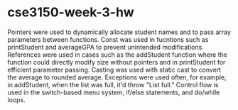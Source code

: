 # cse3150-week-3-hw

Pointers were used to dynamically allocate student names and to pass array parameters between functions. Const was used in fucntions such as printStudent and averageGPA to prevent unintended modifications. References were used in cases such as the addStudent function where the function could directly modify size without pointers and in printStudent for efficient parameter passing. Casting was used with static cast<int> to convert the average to rounded average. Exceptions were used often, for example, in addStudent, when the list was full, it'd throw "List full." Control flow is used in the switch-based menu system, if/else statements, and do/while loops.
